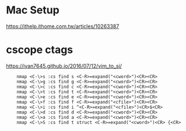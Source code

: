# Mac Setup
https://ithelp.ithome.com.tw/articles/10263387


# cscope ctags
https://ivan7645.github.io/2016/07/12/vim_to_si/

```  
    nmap <C-\>s :cs find s <C-R>=expand("<cword>")<CR><CR>
    nmap <C-\>g :cs find g <C-R>=expand("<cword>")<CR><CR>
    nmap <C-\>c :cs find c <C-R>=expand("<cword>")<CR><CR>
    nmap <C-\>t :cs find t <C-R>=expand("<cword>")<CR><CR>
    nmap <C-\>e :cs find e <C-R>=expand("<cword>")<CR><CR>
    nmap <C-\>f :cs find f <C-R>=expand("<cfile>")<CR><CR>
    nmap <C-\>i :cs find i ^<C-R>=expand("<cfile>")<CR>$<CR>
    nmap <C-\>d :cs find d <C-R>=expand("<cword>")<CR><CR>
    nmap <C-\>a :cs find a <C-R>=expand("<cword>")<CR><CR>
    nmap <C-\>S :cs find t struct <C-R>=expand("<cword>")<CR> {<CR>
```    
